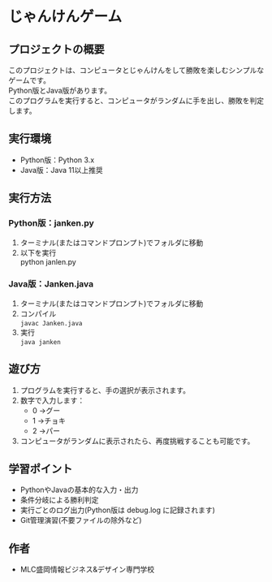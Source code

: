 # じゃんけんゲーム

## プロジェクトの概要
このプロジェクトは、コンピュータとじゃんけんをして勝敗を楽しむシンプルなゲームです。  
Python版とJava版があります。  
このプログラムを実行すると、コンピュータがランダムに手を出し、勝敗を判定します。

## 実行環境
- Python版：Python 3.x
- Java版：Java 11以上推奨

## 実行方法
### Python版：janken.py
1. ターミナル(またはコマンドプロンプト)でフォルダに移動
1. 以下を実行  
python janlen.py
### Java版：Janken.java
1. ターミナル(またはコマンドプロンプト)でフォルダに移動
1. コンパイル  
```javac Janken.java```
1. 実行  
```java janken```

## 遊び方
1. プログラムを実行すると、手の選択が表示されます。
1. 数字で入力します：
    - 0 →グー
    - 1 →チョキ
    - 2 →パー
1. コンピュータがランダムに表示されたら、再度挑戦することも可能です。

## 学習ポイント
- PythonやJavaの基本的な入力・出力
- 条件分岐による勝利判定
- 実行ごとのログ出力(Python版は debug.log に記録されます)
- Git管理演習(不要ファイルの除外など)

## 作者
- MLC盛岡情報ビジネス&デザイン専門学校